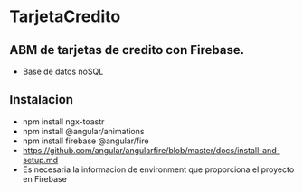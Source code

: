 # TarjetaCredito

## ABM de tarjetas de credito con Firebase.
* Base de datos noSQL

## Instalacion
* npm install ngx-toastr
* npm install @angular/animations
* npm install firebase @angular/fire
* https://github.com/angular/angularfire/blob/master/docs/install-and-setup.md
* Es necesaria la informacion de environment que proporciona el proyecto en Firebase
